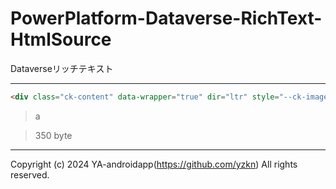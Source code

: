 # PowerPlatform-Dataverse-RichText-HtmlSource

Dataverseリッチテキスト

---

```html
<div class="ck-content" data-wrapper="true" dir="ltr" style="--ck-image-style-spacing: 1.5em; --ck-inline-image-style-spacing: calc(var(--ck-image-style-spacing) / 2); --ck-color-selector-caption-background: hsl(0, 0%, 97%); --ck-color-selector-caption-text: hsl(0, 0%, 20%); font-family: Segoe UI; font-size: 11pt;"><p style="margin: 0;">a</p></div>
```

> a

> 350 byte

---

Copyright (c) 2024 YA-androidapp(https://github.com/yzkn) All rights reserved.
